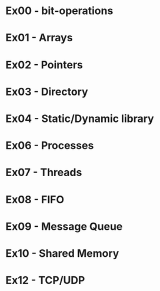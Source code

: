 # Ex00 - bit-operations
# Ex01 - Arrays
# Ex02 - Pointers 
# Ex03 - Directory
# Ex04 - Static/Dynamic library
# Ex06 - Processes
# Ex07 - Threads
# Ex08 - FIFO
# Ex09 - Message Queue
# Ex10 - Shared Memory
# Ex12 - TCP/UDP